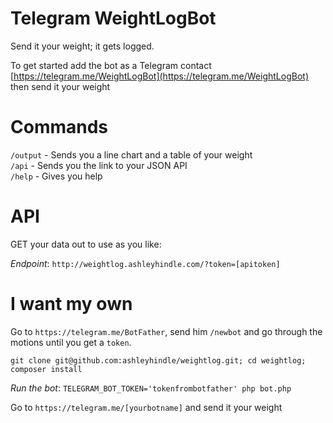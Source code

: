 # Telegram WeightLogBot  

Send it your weight; it gets logged.


To get started add the bot as a Telegram contact [https://telegram.me/WeightLogBot](https://telegram.me/WeightLogBot) then send it your weight

# Commands

`/output` - Sends you a line chart and a table of your weight  
`/api` - Sends you the link to your JSON API  
`/help` - Gives you help  

# API  

GET your data out to use as you like:

*Endpoint*: `http://weightlog.ashleyhindle.com/?token=[apitoken]` 



# I want my own  

Go to `https://telegram.me/BotFather`, send him `/newbot` and go through the motions until you get a `token`.  

`git clone git@github.com:ashleyhindle/weightlog.git; cd weightlog; composer install`  

*Run the bot*: `TELEGRAM_BOT_TOKEN='tokenfrombotfather' php bot.php`  

Go to `https://telegram.me/[yourbotname]` and send it your weight  
